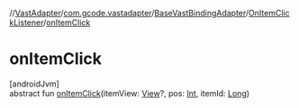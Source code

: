 //[VastAdapter](../../../../index.md)/[com.gcode.vastadapter](../../index.md)/[BaseVastBindingAdapter](../index.md)/[OnItemClickListener](index.md)/[onItemClick](on-item-click.md)

# onItemClick

[androidJvm]\
abstract fun [onItemClick](on-item-click.md)(itemView: [View](https://developer.android.com/reference/kotlin/android/view/View.html)?, pos: [Int](https://kotlinlang.org/api/latest/jvm/stdlib/kotlin/-int/index.html), itemId: [Long](https://kotlinlang.org/api/latest/jvm/stdlib/kotlin/-long/index.html))
